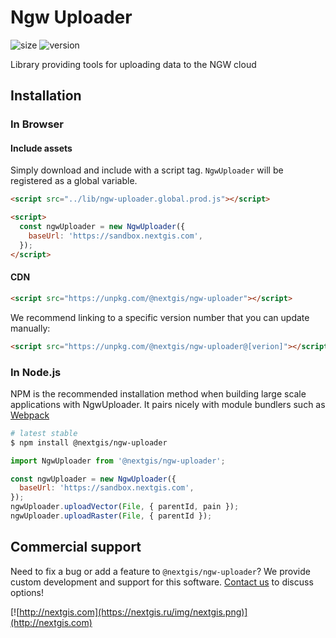 # Ngw Uploader

![size](https://img.shields.io/bundlephobia/minzip/@nextgis/ngw-uploader) ![version](https://img.shields.io/npm/v/@nextgis/ngw-uploader)

Library providing tools for uploading data to the NGW cloud

## Installation

### In Browser

#### Include assets

Simply download and include with a script tag. `NgwUploader` will be registered as a global variable.

```html
<script src="../lib/ngw-uploader.global.prod.js"></script>

<script>
  const ngwUploader = new NgwUploader({
    baseUrl: 'https://sandbox.nextgis.com',
  });
</script>
```

#### CDN

```html
<script src="https://unpkg.com/@nextgis/ngw-uploader"></script>
```

We recommend linking to a specific version number that you can update manually:

```html
<script src="https://unpkg.com/@nextgis/ngw-uploader@[verion]"></script>
```

### In Node.js

NPM is the recommended installation method when building large scale applications with NgwUploader. It pairs nicely with module bundlers such as [Webpack](https://webpack.js.org/)

```bash
# latest stable
$ npm install @nextgis/ngw-uploader
```

```javascript
import NgwUploader from '@nextgis/ngw-uploader';

const ngwUploader = new NgwUploader({
  baseUrl: 'https://sandbox.nextgis.com',
});
ngwUploader.uploadVector(File, { parentId, pain });
ngwUploader.uploadRaster(File, { parentId });
```

## Commercial support

Need to fix a bug or add a feature to `@nextgis/ngw-uploader`? We provide custom development and support for this software. [Contact us](http://nextgis.com/contact/) to discuss options!

[![http://nextgis.com](https://nextgis.ru/img/nextgis.png)](http://nextgis.com)
